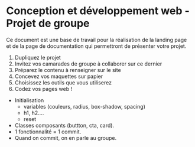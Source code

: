 # Conception et développement web - Projet de groupe

Ce document est une base de travail pour la réalisation de la landing page et de la page de documentation qui permettront de présenter votre projet.

1. Dupliquez le projet
2. Invitez vos camarades de groupe à collaborer sur ce dernier
3. Préparez le contenu à renseigner sur le site
4. Concevez vos maquettes sur papier
5. Choisissez les outils que vous utiliserez
6. Codez vos pages web !




- Initialisation 
    - variables (couleurs, radius, box-shadow, spacing)
    - h1, h2....
    - reset
- Classes composants (buttton, cta, card).
- 1 fonctionnalité = 1 commit.
- Quand on commit, on en parle au groupe.